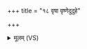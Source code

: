 +++
title = "१८ वृषा वृष्णेदुदुहे"

+++
<details><summary>मूलम् (VS)</summary>

वृषा॒ वृष्णे॑दुदुहे॒ दोह॑सा दि॒वः पयां॑सि य॒ह्वो अदि॑ते॒रदा॑भ्यः। विश्वं॒ स वे॑द॒ वरु॑णो॒यथा॑ धि॒या स य॒ज्ञियो॑ यजति य॒ज्ञियाँ॑ ऋ॒तून् ॥
</details>